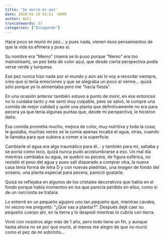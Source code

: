 ```yaml
---
title: 'Se murió mi pez'
date: 2018-01-18 01:51 -0600
author: Hali
truncatewords: 57
categories: ["Divagando"]
---
```


Hace poco se murió mi pez... y pues nada, vienen esos pensamientos de que la vida es efímera
y pues sí.

Su nombre era "Memo" (mamá se lo puso porque "Nemo" era too mainstream), un pez beta de color azul, que desde cierta
perspectiva podía verse verde y turquesa.

Ese pez nunca hizo nada por el mundo y aún así lo voy a recordar siempre, creo que sí tenía emociones
y que se alegraba un poco al verme... quizá sólo porque yo lo alimentaba pero me "hacía fiesta".

En una ocasión anterior también estuvo a punto de morir, en ese entonces no lo cuidaba tanto
y me sentí muy culpable, pero se salvó, le compré una comida de mejor calidad y quité una
planta que definitivamente no era para pecera ya que tenía algunas puntas que, desde mi perspectiva,
le hicieron daño.

Esa comida prometía mucho, mejora de color, muy nutritiva y toda la cosa; le gustaba, muchas veces se la comía apenas
tocaba el agua, otras, cuando le llamaba para que subiera a comer a la superficie.

Cambiarle el agua era algo traumático para él... y también para mi, saltaba y se ponía como loco, quizá
nunca pudo acostumbrarse a eso. Un mal día mientras cambiaba su agua, se quebró su pecera, de figura esférica, no
resistió el peso del agua y pues salí disparado a comprar otra, la nueva casa tenía forma de letra D y con nuevas
piedritas, una imagen de fondo del oceano, una planta especial para pecera, pareció gustarle.

Quizá se reflejaba en algunos de los cristales decorativos que había en el fondo porque había momentos en los que
parecía perdido en ellos, como si de un narcisista se tratara.

Lo enterré en un pequeño agujero uno tan pequeño que, mientras cavaba, mi vecino me preguntó: "¿Que vas a plantar?".
Después dejé caer su pequeño cuerpo ahí, en la tierra y lo despedí mientras lo cubría con tierra.

Vivió con nosotros algo más de 1 año, pero todo tiene un fin, y aunque hasta ahora no sé por que murió, al menos me
alegro de que no murió como el pez de mi sobrinito...

